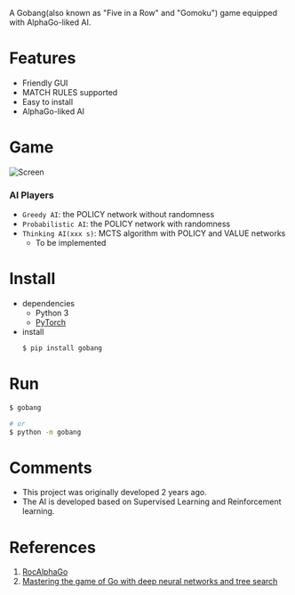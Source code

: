 A Gobang(also known as "Five in a Row" and "Gomoku") game equipped with AlphaGo-liked AI.

# Features
- Friendly GUI
- MATCH RULES supported
- Easy to install
- AlphaGo-liked AI

# Game
![Screen](https://user-images.githubusercontent.com/44913901/71503260-6e1cf200-28af-11ea-9e59-ef6b9e86d5fa.png)
### AI Players
- `Greedy AI`: the POLICY network without randomness
- `Probabilistic AI`: the POLICY network with randomness
- `Thinking AI(xxx s)`: MCTS algorithm with POLICY and VALUE networks
    - To be implemented

# Install
- dependencies
    - Python 3
    - [PyTorch][1]
- install
    ```sh
    $ pip install gobang
    ```
# Run
```sh
$ gobang

# or
$ python -m gobang
```

# Comments
- This project was originally developed 2 years ago.
- The AI is developed based on Supervised Learning and Reinforcement learning.

# References
1. [RocAlphaGo][2]
2. [Mastering the game of Go with deep neural networks and tree search][3]

[1]:https://pytorch.org/
[2]:https://github.com/Rochester-NRT/RocAlphaGo
[3]:https://www.nature.com/articles/nature16961